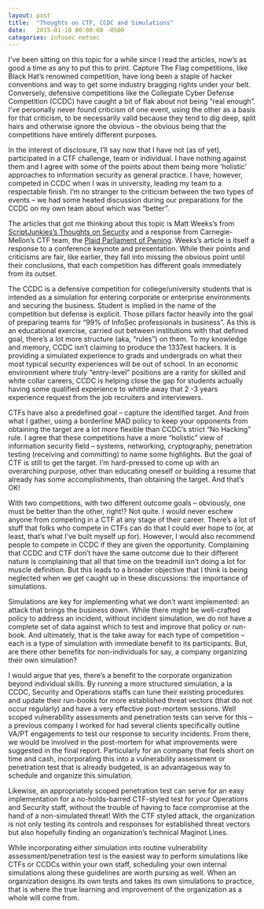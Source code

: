 ```yaml
---
layout: post
title:  "Thoughts on CTF, CCDC and Simulations"
date:   2015-01-10 00:00:00 -0500
categories: infosec netsec
---
```

I've been sitting on this topic for a while since I read the articles, now’s as good a time as any to put this to print. Capture The Flag competitions, like Black Hat’s renowned competition, have long been a staple of hacker conventions and way to get some industry bragging rights under your belt. Conversely, defensive competitions like the Collegiate Cyber Defense Competition (CCDC) have caught a bit of flak about not being “real enough”. I’ve personally never found criticism of one event, using the other as a basis for that criticism, to be necessarily valid because they tend to dig deep, split hairs and otherwise ignore the obvious – the obvious being that the competitions have entirely different purposes.


In the interest of disclosure, I’ll say now that I have not (as of yet), participated in a CTF challenge, team or individual. I have nothing against them and I agree with some of the points about them being more ‘holistic’ approaches to information security as general practice. I have; however, competed in CCDC when I was in university, leading my team to a respectable finish. I’m no stranger to the criticism between the two types of events – we had some heated discussion during our preparations for the CCDC on my own team about which was “better”.

The articles that got me thinking about this topic is Matt Weeks’s from [ScriptJunkies’s Thoughts on Security](http://www.scriptjunkie.us/2014/03/ccdc-and-ctfs-addressing-the-criticisms/) and a response from Carnegie-Mellon’s CTF team, the [Plaid Parliament of Pwning](http://ppp.cylab.cmu.edu/wordpress/?p=1182). Weeks’s article is itself a response to a conference keynote and presentation. While their points and criticisms are fair, like earlier, they fall into missing the obvious point until their conclusions, that each competition has different goals immediately from its outset.

The CCDC is a defensive competition for college/university students that is intended as a simulation for entering corporate or enterprise environments and securing the business. Student is implied in the name of the competition but defense is explicit. Those pillars factor heavily into the goal of preparing teams for “99% of InfoSec professionals in business”. As this is an educational exercise, carried out between institutions with that defined goal, there’s a lot more structure (aka, “rules”) on them. To my knowledge and memory, CCDC isn’t  claiming to produce the 1337est hackers. It is providing a simulated experience to grads and undergrads on what their most typical security experiences will be out of school. In an economic environment where truly “entry-level” positions are a rarity for skilled and white collar careers, CCDC is helping close the gap for students actually having some qualified experience to whittle away that 2 -3 years experience request from the job recruiters and interviewers.

CTFs have also a predefined goal – capture the identified target. And from what I gather, using a borderline MAD policy to keep your opponents from obtaining the target are a lot more flexible than CCDC’s strict “No Hacking” rule. I agree that these competitions have a more “holistic” view of information security field – systems, networking, cryptography, penetration testing (receiving and committing) to name some highlights. But the goal of CTF is still to get the target. I’m hard-pressed to come up with an overarching purpose, other than educating oneself or building a resume that already has some accomplishments, than obtaining the target. And that’s OK!

With two competitions, with two different outcome goals – obviously, one must be better than the other, right!? Not quite. I would never eschew anyone from competing in a CTF at any stage of their career. There’s a lot of stuff that folks who compete in CTFs can do that I could ever hope to (or, at least, that’s what I’ve built myself up for). However, I would also recommend people to compete in CCDC if they are given the opportunity. Complaining that CCDC and CTF don’t have the same outcome due to their different nature is complaining that all that time on the treadmill isn’t doing a lot for muscle definition. But this leads to a broader objective that I think is being neglected when we get caught up in these discussions: the importance of simulations.

Simulations are key for implementing what we don’t want implemented: an attack that brings the business down. While there might be well-crafted policy to address an incident, without incident simulation, we do not have a complete set of data against which to test and improve that policy or run-book. And ultimately, that is the take away for each type of competition – each is a type of simulation with immediate benefit to its participants. But, are there other benefits for non-individuals for say, a company organizing their own simulation?

I would argue that yes, there’s a benefit to the corporate organization beyond individual skills. By running a more structured simulation, a la CCDC, Security and Operations staffs can tune their existing procedures and update their run-books for more established threat vectors (that do not occur regularly)  and have a very effective post-mortem sessions. Well scoped vulnerability assessments and  penetration tests can serve for this – a previous company I worked for had several clients specifically outline VA/PT engagements to test our response to security incidents. From there, we would be involved in the post-mortem for what improvements were suggested in the final report. Particularly for an company that feels short on time and cash, incorporating this into a vulnerability assessment or penetration test that is already budgeted, is an advantageous way to schedule and organize this simulation.

Likewise, an appropriately scoped penetration test can serve for an easy implementation for a no-holds-barred CTF-styled test for your Operations and Security staff, without the trouble of having to face compromise at the hand of a non-simulated threat! With the CTF styled attack, the organization is not only testing its controls and responses for established threat vectors but also hopefully finding an organization’s technical Maginot Lines.

While incorporating either simulation into routine vulnerability assessment/penetration test is the easiest way to perform simulations like CTFs or CCDCs within your own staff, scheduling your own internal simulations along these guidelines are worth pursing as well. When an organization designs its own tests and takes its own simulations to practice, that is where the true learning and improvement of the organization as a whole will come from.
